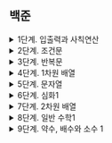 ## 백준

<details>
  <summary>1단계. 입출력과 사칙연산</summary>

- [2557. Hello World](Bronze/2557.md)
- [1000. A+B](Bronze/1000.md)
- [1001. A-B](Bronze/1001.md)
- [10998. AxB](Bronze/10998.md)
- [1008. A/B](Bronze/1008.md)
- [10869. 사칙연산](Bronze/10869.md)
- [10926. ??!](Bronze/10926.md)
- [18108. 1998년생인 내가 태국에서는 2541년생?!](Bronze/18108.md)
- [10430. 나머지](Bronze/10430.md)
- [11382. 꼬마 정민](Bronze/11382.md)
- [10171. 고양이](Bronze/10171.md)
- [10172. 개](Bronze/10172.md)
</details>

<details>
  <summary>2단계. 조건문</summary>

- [1330. 두 수 비교하기](Bronze/1330.md)
- [9498. 시험 성적](Bronze/9498.md)
- [2753. 윤년](Bronze/2753.md)
- [14681. 사분면 고르기](Bronze/14681.md)
- [2884. 알람 시계](Bronze/2884.md)
- [2525. 오븐 시계](Bronze/2525.md)
- [2480. 주사위 세개](Bronze/2480.md)
</details>

<details>
  <summary>3단계. 반복문</summary>

- [2739. 구구단](Bronze/2739.md)
- [10950. A+B - 3](Bronze/10950.md)
- [8393. 합](Bronze/8393.md)
- [25304. 영수증](Bronze/25304.md)
- [25314. 코딩은 체육과목 입니다](Bronze/25314.md)
- [15552. 빠른 A+B](Bronze/15552.md)
- [11021. A+B - 7](Bronze/11021.md)
- [11022. A+B - 8](Bronze/11022.md)
- [2438. 별 찍기 - 1](Bronze/2438.md)
- [2439. 별 찍기 - 2](Bronze/2439.md)
- [10952. A+B - 5](Bronze/10952.md)
- [10951. A+B - 4](Bronze/10951.md)
</details>

<details>
  <summary>4단계. 1차원 배열</summary>

- [10807. 개수 세기](Bronze/10807.md)
- [10871. X보다 작은 수](Bronze/10871.md)
- [10818. 최소, 최대](Bronze/10818.md)
- [2562. 최댓값](Bronze/2562.md)
- [10810. 공 넣기](Bronze/10810.md)
- [10813. 공 바꾸기](Bronze/10813.md)
- [5597. 과제 안 내신 분..?](Bronze/5597.md)
- [3052. 나머지](Bronze/3052.md)
- [10811. 바구니 뒤집기](Bronze/10811.md)
- [1546. 평균](Bronze/1546.md)
</details>

<details>
  <summary>5단계. 문자열</summary>

- [27866. 문자와 문자열](Bronze/27866.md)
- [2743. 단어 길이 재기](Bronze/2743.md)
- [9086. 문자열](Bronze/9086.md)
- [11654. 아스키 코드](Bronze/11654.md)
- [11720. 숫자의 합](Bronze/11720.md)
- [10809. 알파벳 찾기](Bronze/10809.md)
- [2675. 문자열 반복](Bronze/2675.md)
- [1152. 단어의 개수](Bronze/1152.md)
    - 빈문자열을 가지고 `strip()`, `split(" ")`을 할 경우
- [2908. 상수](Bronze/2908.md)
    - `StringBuilder`의 `reverse`사용(문자열 뒤집기)
- [5622. 다이얼](Bronze/5622.md)
- [11718. 그대로 출력하기](Bronze/11718.md)
    - `br.lines().forEach(System.out::println)`
</details>

<details>
  <summary>6단계. 심화1</summary>

- [25083. 새싹](Bronze/25083.md)
- [3003. 킹, 퀸, 룩, 비숍, 나이트, 폰](Bronze/3003.md)
- [2444. 별 찍기 - 7](Bronze/2444.md)
- [10988. 팰린드롬인지 확인하기](Bronze/10988.md)
- [1157. 단어 공부](Bronze/1157.md)
- [2941. 크로아티아 알파벳](Silver/2941.md)
- [1316. 그룹 단어 체커](Silver/1316.md)
</details>

<details>
  <summary>7단계. 2차원 배열</summary>

- [2738. 행렬 덧셈](Bronze/2738. 행렬 덧셈/행렬 덧셈.java)
- [2566. 최대값](Bronze/2566. 최댓값/최댓값.java)
- [10798. 세로읽기](Bronze/10798. 세로읽기/세로읽기.java)
- [2563. 색종이](Silver/2563. 색종이/색종이.java)
    - 2차원배열을 활용한 풀이
- [2745. 진법 변환](Bronze/2745. 진법 변환/진법 변환.java)
    - `Character.isDigit`
- [11005. 진법 변환2](Bronze/11005. 진법 변환 2/진법 변환 2.java)
</details>

<details>
  <summary>8단계. 일반 수학1</summary>

- [2745. 진법 변환](Bronze/2745. 진법 변환/진법 변환.java)
    - `Character.isDigit`
- [11005. 진법 변환2](Bronze/11005. 진법 변환 2/진법 변환 2.java)
- [2720. 세탁소 사장 동혁](Bronze/2720. 세탁소 사장 동혁/세탁소 사장 동혁.java)
- [2903. 중앙 이동 알고리즘](Bronze/2903. 중앙 이동 알고리즘/중앙 이동 알고리즘.java)
- [2292. 벌집](Bronze/2292. 벌집/벌집.java)
- [1193. 분수찾기](Silver/1193. 분수찾기/분수찾기.java)
- [2869. 달팽이는 올라가고 싶다](Bronze/2869. 달팽이는 올라가고 싶다/달팽이는 올라가고 싶다.java)
</details>

<details>
  <summary>9단계. 약수, 배수와 소수 1</summary>

- [5086. 배수와 약수](Bronze/5086. 배수와 약수/배수와 약수.java)
</details>